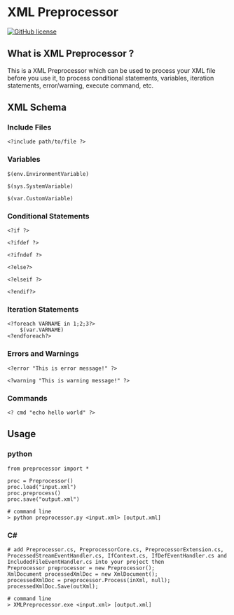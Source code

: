 # XML Preprocessor

[![GitHub license](https://img.shields.io/github/license/peitaosu/XML-Preprocessor.svg)](https://github.com/peitaosu/XML-Preprocessor/blob/master/LICENSE)

## What is XML Preprocessor ?

This is a XML Preprocessor which can be used to process your XML file before you use it, to process conditional statements, variables, iteration statements, error/warning, execute command, etc.

## XML Schema

### Include Files
```
<?include path/to/file ?>
```

### Variables
```
$(env.EnvironmentVariable)

$(sys.SystemVariable)

$(var.CustomVariable)
```

### Conditional Statements
```
<?if ?>

<?ifdef ?>

<?ifndef ?>

<?else?>

<?elseif ?>

<?endif?>
```

### Iteration Statements
```
<?foreach VARNAME in 1;2;3?>
    $(var.VARNAME)
<?endforeach?>
```

### Errors and Warnings
```
<?error "This is error message!" ?>

<?warning "This is warning message!" ?>
```

### Commands
```
<? cmd "echo hello world" ?>
```

## Usage

### python
```
from preprocessor import *

proc = Preprocessor()
proc.load("input.xml")
proc.preprocess()
proc.save("output.xml")

# command line
> python preprocessor.py <input.xml> [output.xml]
```

### C#
```
# add Preprocessor.cs, PreprocessorCore.cs, PreprocessorExtension.cs, ProcessedStreamEventHandler.cs, IfContext.cs, IfDefEventHandler.cs and IncludedFileEventHandler.cs into your project then
Preprocessor preprocessor = new Preprocessor();
XmlDocument processedXmlDoc = new XmlDocument();
processedXmlDoc = preprocessor.Process(inXml, null);
processedXmlDoc.Save(outXml);

# command line
> XMLPreprocessor.exe <input.xml> [output.xml]
```

